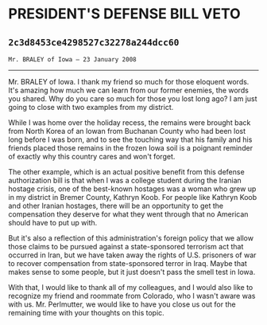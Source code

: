 # PRESIDENT'S DEFENSE BILL VETO
## `2c3d8453ce4298527c32278a244dcc60`
`Mr. BRALEY of Iowa — 23 January 2008`

---


Mr. BRALEY of Iowa. I thank my friend so much for those eloquent 
words. It's amazing how much we can learn from our former enemies, the 
words you shared. Why do you care so much for those you lost long ago? 
I am just going to close with two examples from my district.

While I was home over the holiday recess, the remains were brought 
back from North Korea of an Iowan from Buchanan County who had been 
lost long before I was born, and to see the touching way that his 
family and his friends placed those remains in the frozen Iowa soil is 
a poignant reminder of exactly why this country cares and won't forget.

The other example, which is an actual positive benefit from this 
defense authorization bill is that when I was a college student during 
the Iranian hostage crisis, one of the best-known hostages was a woman 
who grew up in my district in Bremer County, Kathryn Koob. For people 
like Kathryn Koob and other Iranian hostages, there will be an 
opportunity to get the compensation they deserve for what they went 
through that no American should have to put up with.

But it's also a reflection of this administration's foreign policy 
that we allow those claims to be pursued against a state-sponsored 
terrorism act that occurred in Iran, but we have taken away the rights 
of U.S. prisoners of war to recover compensation from state-sponsored 
terror in Iraq. Maybe that makes sense to some people, but it just 
doesn't pass the smell test in Iowa.

With that, I would like to thank all of my colleagues, and I would 
also like to recognize my friend and roommate from Colorado, who I 
wasn't aware was with us. Mr. Perlmutter, we would like to have you 
close us out for the remaining time with your thoughts on this topic.
